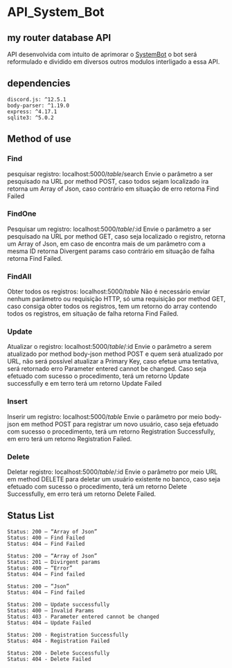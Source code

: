 # API_System_Bot

## my router database API

API desenvolvida com intuito de aprimorar o <a href="https://github.com/iSherlott/SystemBot">SystemBot</a> o bot será reformulado e dividido em diversos outros modulos interligado a essa API.

## dependencies

`discord.js: ^12.5.1` <br />
`body-parser: ^1.19.0` <br />
`express: ^4.17.1` <br />
`sqlite3: ^5.0.2` <br />

## Method of use

### Find

pesquisar registro: localhost:5000/<i>table</i>/search
Envie o parâmetro a ser pesquisado na URL por method POST, caso todos sejam localizado ira retorna um Array of Json, caso contrário em situação de erro retorna Find Failed

### FindOne

Pesquisar um registro: localhost:5000/<i>table</i>/:id
Envie o parâmetro a ser pesquisado na URL por method GET, caso seja localizado o registro, retorna um Array of Json, em caso de encontra mais de um parâmetro com a mesma ID retorna Divergent params caso contrário em situação de falha retorna Find Failed.

### FindAll

Obter todos os registros: localhost:5000/<i>table</i>
Não é necessário enviar nenhum parâmetro ou requisição HTTP, só uma requisição por method GET, caso consiga obter todos os registros, tem um retorno do array contendo todos os registros, em situação de falha retorna Find Failed.

### Update

Atualizar o registro: localhost:5000/<i>table</i>/:id
Envie o parâmetro a serem atualizado por method body-json method POST e quem será atualizado por URL, não será possível atualizar a Primary Key, caso efetue uma tentativa, será retornado erro Parameter entered cannot be changed.
Caso seja efetuado com sucesso o procedimento, terá um retorno Update successfully e em terro terá um retorno Update Failed

### Insert

Inserir um registro: localhost:5000/<i>table</i>
Envie o parâmetro por meio body-json em method POST para registrar um novo usuário, caso seja efetuado com sucesso o procedimento, terá um retorno Registration Successfully, em erro terá um retorno Registration Failed.

### Delete

Deletar registro: localhost:5000/<i>table</i>/:id
Envie o parâmetro por meio URL em method DELETE para deletar um usuário existente no banco, caso seja efetuado com sucesso o procedimento, terá um retorno Delete Successfully, em erro terá um retorno Delete Failed.

## Status List

```
Status: 200 – “Array of Json”
Status: 400 – Find Failed
Status: 404 – Find Failed
```

```
Status: 200 – “Array of Json”
Status: 201 – Divirgent params
Status: 400 – “Error”
Status: 404 – Find failed
```

```
Status: 200 – “Json”
Status: 404 – Find failed
```

```
Status: 200 – Update successfully
Status: 400 – Invalid Params
Status: 403 - Parameter entered cannot be changed
Status: 404 – Update Failed
```

```
Status: 200 - Registration Successfully
Status: 404 - Registration Failed
```

```
Status: 200 - Delete Successfully
Status: 404 - Delete Failed
```
